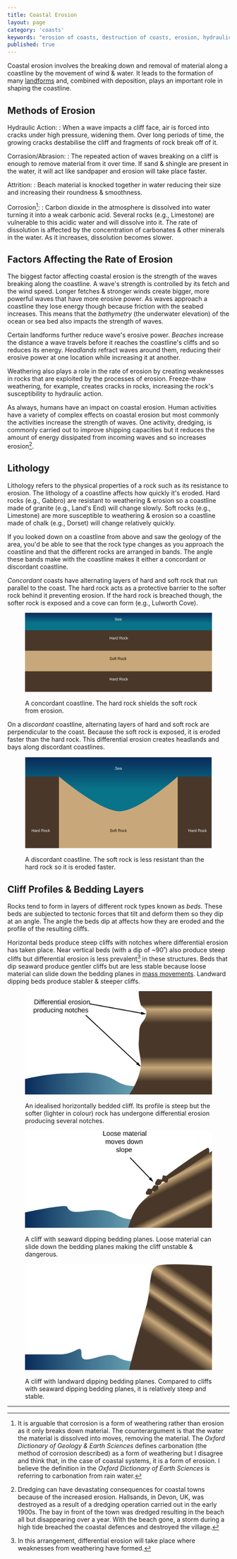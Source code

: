 ```yaml
---
title: Coastal Erosion
layout: page
category: 'coasts'
keywords: "erosion of coasts, destruction of coasts, erosion, hydraulic action on coasts, corrosion of coasts, acidic sea, carbonation of coast"
published: true
---
```


Coastal erosion involves the breaking down and removal of material along a coastline by the movement of wind & water. It leads to the formation of many [landforms][features-of-erosion-page] and, combined with deposition, plays an important role in shaping the coastline.

[features-of-erosion-page]: /coasts/features-of-erosion/

## Methods of Erosion

Hydraulic Action:
:   When a wave impacts a cliff face, air is forced into cracks under high pressure, widening them. Over long periods of time, the growing cracks destabilise the cliff and fragments of rock break off of it. 

Corrasion/Abrasion:
:   The repeated action of waves breaking on a cliff is enough to remove material from it over time. If sand & shingle are present in the water, it will act like sandpaper and erosion will take place faster.

Attrition:
:   Beach material is knocked together in water reducing their size and increasing their roundness & smoothness. 

Corrosion[^1]:
:    Carbon dioxide in the atmosphere is dissolved into water turning it into a weak carbonic acid. Several rocks (e.g., Limestone) are vulnerable to this acidic water and will dissolve into it. The rate of dissolution is affected by the concentration of carbonates & other minerals in the water. As it increases, dissolution becomes slower.

## Factors Affecting the Rate of Erosion

The biggest factor affecting coastal erosion is the strength of the waves breaking along the coastline. A wave's strength is controlled by its fetch and the wind speed. Longer fetches & stronger winds create bigger, more powerful waves that have more erosive power. As waves approach a coastline they lose energy though because friction with the seabed increases. This means that the _bathymetry_ (the underwater elevation) of the ocean or sea bed also impacts the strength of waves.

Certain landforms further reduce wave's erosive power. _Beaches_ increase the distance a wave travels before it reaches the coastline's cliffs and so reduces its energy. _Headlands_ refract waves around them, reducing their erosive power at one location while increasing it at another.

Weathering also plays a role in the rate of erosion by creating weaknesses in rocks that are exploited by the processes of erosion. Freeze-thaw weathering, for example, creates cracks in rocks, increasing the rock's susceptibility to hydraulic action.

As always, humans have an impact on coastal erosion. Human activities have a variety of complex effects on coastal erosion but most commonly the activities increase the strength of waves. One activity, dredging, is commonly carried out to improve shipping capacities but it reduces the amount of energy dissipated from incoming waves and so increases erosion[^2].

## Lithology

Lithology refers to the physical properties of a rock such as its resistance to erosion. The lithology of a coastline affects how quickly it's eroded. Hard rocks (e.g., Gabbro) are resistant to weathering & erosion so a coastline made of granite (e.g., Land's End) will change slowly. Soft rocks (e.g., Limestone) are more susceptible to weathering & erosion so a coastline made of chalk (e.g., Dorset) will change relatively quickly.

If you looked down on a coastline from above and saw the geology of the area, you'd be able to see that the rock type changes as you approach the coastline and that the different rocks are arranged in bands. The angle these bands make with the coastline makes it either a concordant or discordant coastline.

_Concordant_ coasts have alternating layers of hard and soft rock that run parallel to the coast. The hard rock acts as a protective barrier to the softer rock behind it preventing erosion. If the hard rock is breached though, the softer rock is exposed and a cove can form (e.g., Lulworth Cove).

<figure>
    <img src="/Images/coasts/5coastalErosion/concordant-coast-diaram.svg" />
    <figcaption>
        <p>A concordant coastline. The hard rock shields the soft rock from erosion.</p>
    </figcaption>
</figure>

On a _discordant_ coastline, alternating layers of hard and soft rock are perpendicular to the coast. Because the soft rock is exposed, it is eroded faster than the hard rock. This differential erosion creates headlands and bays along discordant coastlines.

<figure>
    <img src="/Images/coasts/5coastalErosion/discordant-coast-diagram.svg" />
    <figcaption>
        <p>A discordant coastline. The soft rock is less resistant than the hard rock so it is eroded faster.</p>
    </figcaption>
</figure>

## Cliff Profiles & Bedding Layers

Rocks tend to form in layers of different rock types known as _beds_. These beds are subjected to tectonic forces that tilt and deform them so they dip at an angle. The angle the beds dip at affects how they are eroded and the profile of the resulting cliffs.

Horizontal beds produce steep cliffs with notches where differential erosion has taken place. Near vertical beds (with a dip of ~90˚) also produce steep cliffs but differential erosion is less prevalent[^3] in these structures. Beds that dip seaward produce gentler cliffs but are less stable because loose material can slide down the bedding planes in [mass movements][mass-movement-link]. Landward dipping beds produce stabler & steeper cliffs.

[mass-movement-link]: /coasts/sub-aerial-processes/#mass-movement

<figure>
    <img src="/Images/coasts/5coastalErosion/horizontal-bedding-layers.svg" />
    <figcaption>
        <p>An idealised horizontally bedded cliff. Its profile is steep but the softer (lighter in colour) rock has undergone differential erosion producing several notches.</p>
    </figcaption>
</figure>

<figure>
    <img src="/Images/coasts/5coastalErosion/seaward-bedding-layers.svg" />
    <figcaption>
        <p>A cliff with seaward dipping bedding planes. Loose material can slide down the bedding planes making the cliff unstable & dangerous.</p>
    </figcaption>
</figure>

<figure>
    <img src="/Images/coasts/5coastalErosion/landward-bedding-layers.svg" />
    <figcaption>
        <p>A cliff with landward dipping bedding planes. Compared to cliffs with seaward dipping bedding planes, it is relatively steep and stable.</p>
    </figcaption>
</figure>

---

[^1]: It is arguable that corrosion is a form of weathering rather than erosion as it only breaks down material. The counterargument is that the water the material is dissolved into moves, removing the material. The _Oxford Dictionary of Geology & Earth Sciences_ defines carbonation (the method of corrosion described) as a form of weathering but I disagree and think that, in the case of coastal systems, it is a form of erosion. I believe the definition in the _Oxford Dictionary of Earth Sciences_ is referring to carbonation from rain water.

[^2]: Dredging can have devastating consequences for coastal towns because of the increased erosion. Hallsands, in Devon, UK, was destroyed as a result of a dredging operation carried out in the early 1900s. The bay in front of the town was dredged resulting in the beach all but disappearing over a year. With the beach gone, a storm during a high tide breached the coastal defences and destroyed the village.

[^3]: In this arrangement, differential erosion will take place where weaknesses from weathering have formed.
